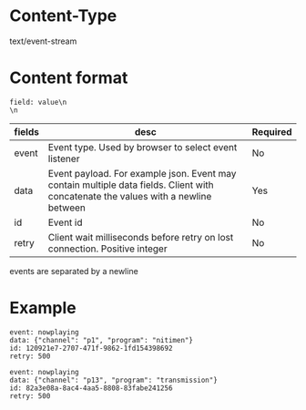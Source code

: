 # Content-Type

text/event-stream

# Content format

``` 
field: value\n
\n
```

| fields | desc                                                                                                                                | Required |
|--------|-------------------------------------------------------------------------------------------------------------------------------------|----------|
| event  | Event type. Used by browser to select event listener                                                                                | No       |
| data   | Event payload. For example json. Event may contain multiple data fields. Client with concatenate the values with a newline between  | Yes      |
| id     | Event id                                                                                                                            | No       |
| retry  | Client wait milliseconds before retry on lost connection. Positive integer                                                          | No       |

events are separated by a newline 

# Example

```
event: nowplaying
data: {"channel": "p1", "program": "nitimen"}
id: 120921e7-2707-471f-9862-1fd154398692
retry: 500

event: nowplaying
data: {"channel": "p13", "program": "transmission"}
id: 82a3e08a-8ac4-4aa5-8808-83fabe241256
retry: 500

```
